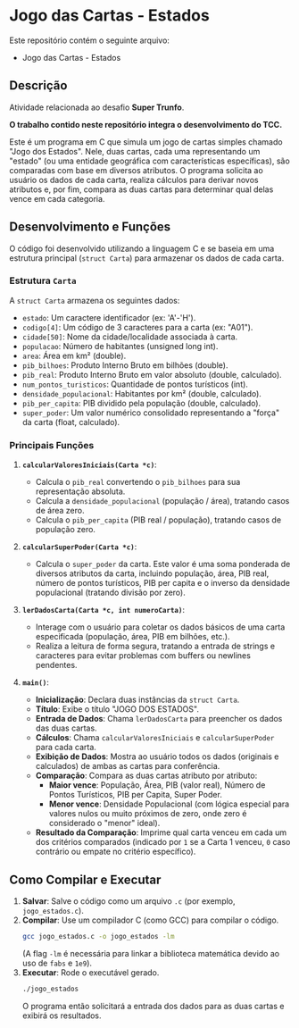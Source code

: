 # Jogo das Cartas - Estados

Este repositório contém o seguinte arquivo:

- Jogo das Cartas - Estados

## Descrição

Atividade relacionada ao desafio **Super Trunfo**.

**O trabalho contido neste repositório integra o desenvolvimento do TCC.**

Este é um programa em C que simula um jogo de cartas simples chamado "Jogo dos Estados". Nele, duas cartas, cada uma representando um "estado" (ou uma entidade geográfica com características específicas), são comparadas com base em diversos atributos. O programa solicita ao usuário os dados de cada carta, realiza cálculos para derivar novos atributos e, por fim, compara as duas cartas para determinar qual delas vence em cada categoria.

## Desenvolvimento e Funções

O código foi desenvolvido utilizando a linguagem C e se baseia em uma estrutura principal (`struct Carta`) para armazenar os dados de cada carta.

### Estrutura `Carta`

A `struct Carta` armazena os seguintes dados:
- `estado`: Um caractere identificador (ex: 'A'-'H').
- `codigo[4]`: Um código de 3 caracteres para a carta (ex: "A01").
- `cidade[50]`: Nome da cidade/localidade associada à carta.
- `populacao`: Número de habitantes (unsigned long int).
- `area`: Área em km² (double).
- `pib_bilhoes`: Produto Interno Bruto em bilhões (double).
- `pib_real`: Produto Interno Bruto em valor absoluto (double, calculado).
- `num_pontos_turisticos`: Quantidade de pontos turísticos (int).
- `densidade_populacional`: Habitantes por km² (double, calculado).
- `pib_per_capita`: PIB dividido pela população (double, calculado).
- `super_poder`: Um valor numérico consolidado representando a "força" da carta (float, calculado).

### Principais Funções

1.  **`calcularValoresIniciais(Carta *c)`**:
    * Calcula o `pib_real` convertendo o `pib_bilhoes` para sua representação absoluta.
    * Calcula a `densidade_populacional` (população / área), tratando casos de área zero.
    * Calcula o `pib_per_capita` (PIB real / população), tratando casos de população zero.

2.  **`calcularSuperPoder(Carta *c)`**:
    * Calcula o `super_poder` da carta. Este valor é uma soma ponderada de diversos atributos da carta, incluindo população, área, PIB real, número de pontos turísticos, PIB per capita e o inverso da densidade populacional (tratando divisão por zero).

3.  **`lerDadosCarta(Carta *c, int numeroCarta)`**:
    * Interage com o usuário para coletar os dados básicos de uma carta especificada (população, área, PIB em bilhões, etc.).
    * Realiza a leitura de forma segura, tratando a entrada de strings e caracteres para evitar problemas com buffers ou newlines pendentes.

4.  **`main()`**:
    * **Inicialização**: Declara duas instâncias da `struct Carta`.
    * **Título**: Exibe o título "JOGO DOS ESTADOS".
    * **Entrada de Dados**: Chama `lerDadosCarta` para preencher os dados das duas cartas.
    * **Cálculos**: Chama `calcularValoresIniciais` e `calcularSuperPoder` para cada carta.
    * **Exibição de Dados**: Mostra ao usuário todos os dados (originais e calculados) de ambas as cartas para conferência.
    * **Comparação**: Compara as duas cartas atributo por atributo:
        * **Maior vence**: População, Área, PIB (valor real), Número de Pontos Turísticos, PIB per Capita, Super Poder.
        * **Menor vence**: Densidade Populacional (com lógica especial para valores nulos ou muito próximos de zero, onde zero é considerado o "menor" ideal).
    * **Resultado da Comparação**: Imprime qual carta venceu em cada um dos critérios comparados (indicado por `1` se a Carta 1 venceu, `0` caso contrário ou empate no critério específico).

## Como Compilar e Executar

1.  **Salvar**: Salve o código como um arquivo `.c` (por exemplo, `jogo_estados.c`).
2.  **Compilar**: Use um compilador C (como GCC) para compilar o código.
    ```bash
    gcc jogo_estados.c -o jogo_estados -lm
    ```
    (A flag `-lm` é necessária para linkar a biblioteca matemática devido ao uso de `fabs` e `1e9`).
3.  **Executar**: Rode o executável gerado.
    ```bash
    ./jogo_estados
    ```
    O programa então solicitará a entrada dos dados para as duas cartas e exibirá os resultados.

